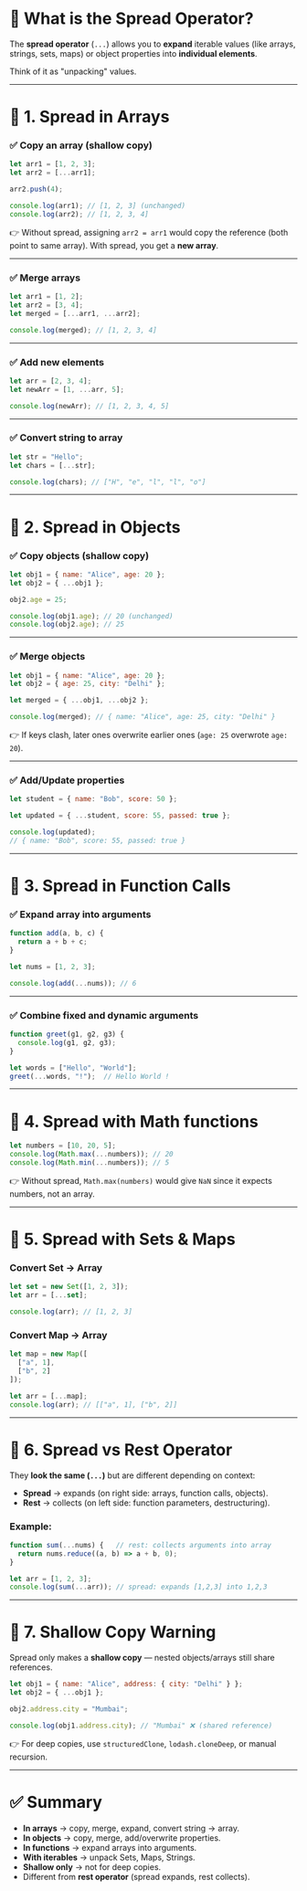# 🔹 What is the Spread Operator?

The **spread operator** (`...`) allows you to **expand** iterable values (like arrays, strings, sets, maps) or object properties into **individual elements**.

Think of it as "unpacking" values.

---

# 🔹 1. Spread in Arrays

### ✅ Copy an array (shallow copy)

```js
let arr1 = [1, 2, 3];
let arr2 = [...arr1];

arr2.push(4);

console.log(arr1); // [1, 2, 3] (unchanged)
console.log(arr2); // [1, 2, 3, 4]
```

👉 Without spread, assigning `arr2 = arr1` would copy the reference (both point to same array). With spread, you get a **new array**.

---

### ✅ Merge arrays

```js
let arr1 = [1, 2];
let arr2 = [3, 4];
let merged = [...arr1, ...arr2];

console.log(merged); // [1, 2, 3, 4]
```

---

### ✅ Add new elements

```js
let arr = [2, 3, 4];
let newArr = [1, ...arr, 5];

console.log(newArr); // [1, 2, 3, 4, 5]
```

---

### ✅ Convert string to array

```js
let str = "Hello";
let chars = [...str];

console.log(chars); // ["H", "e", "l", "l", "o"]
```

---

# 🔹 2. Spread in Objects

### ✅ Copy objects (shallow copy)

```js
let obj1 = { name: "Alice", age: 20 };
let obj2 = { ...obj1 };

obj2.age = 25;

console.log(obj1.age); // 20 (unchanged)
console.log(obj2.age); // 25
```

---

### ✅ Merge objects

```js
let obj1 = { name: "Alice", age: 20 };
let obj2 = { age: 25, city: "Delhi" };

let merged = { ...obj1, ...obj2 };

console.log(merged); // { name: "Alice", age: 25, city: "Delhi" }
```

👉 If keys clash, later ones overwrite earlier ones (`age: 25` overwrote `age: 20`).

---

### ✅ Add/Update properties

```js
let student = { name: "Bob", score: 50 };

let updated = { ...student, score: 55, passed: true };

console.log(updated); 
// { name: "Bob", score: 55, passed: true }
```

---

# 🔹 3. Spread in Function Calls

### ✅ Expand array into arguments

```js
function add(a, b, c) {
  return a + b + c;
}

let nums = [1, 2, 3];

console.log(add(...nums)); // 6
```

---

### ✅ Combine fixed and dynamic arguments

```js
function greet(g1, g2, g3) {
  console.log(g1, g2, g3);
}

let words = ["Hello", "World"];
greet(...words, "!");  // Hello World !
```

---

# 🔹 4. Spread with Math functions

```js
let numbers = [10, 20, 5];
console.log(Math.max(...numbers)); // 20
console.log(Math.min(...numbers)); // 5
```

👉 Without spread, `Math.max(numbers)` would give `NaN` since it expects numbers, not an array.

---

# 🔹 5. Spread with Sets & Maps

### Convert Set → Array

```js
let set = new Set([1, 2, 3]);
let arr = [...set];

console.log(arr); // [1, 2, 3]
```

### Convert Map → Array

```js
let map = new Map([
  ["a", 1],
  ["b", 2]
]);

let arr = [...map];
console.log(arr); // [["a", 1], ["b", 2]]
```

---

# 🔹 6. Spread vs Rest Operator

They **look the same (`...`)** but are different depending on context:

* **Spread** → expands (on right side: arrays, function calls, objects).
* **Rest** → collects (on left side: function parameters, destructuring).

### Example:

```js
function sum(...nums) {   // rest: collects arguments into array
  return nums.reduce((a, b) => a + b, 0);
}

let arr = [1, 2, 3];
console.log(sum(...arr)); // spread: expands [1,2,3] into 1,2,3
```

---

# 🔹 7. Shallow Copy Warning

Spread only makes a **shallow copy** — nested objects/arrays still share references.

```js
let obj1 = { name: "Alice", address: { city: "Delhi" } };
let obj2 = { ...obj1 };

obj2.address.city = "Mumbai";

console.log(obj1.address.city); // "Mumbai" ❌ (shared reference)
```

👉 For deep copies, use `structuredClone`, `lodash.cloneDeep`, or manual recursion.

---

# ✅ Summary

* **In arrays** → copy, merge, expand, convert string → array.
* **In objects** → copy, merge, add/overwrite properties.
* **In functions** → expand arrays into arguments.
* **With iterables** → unpack Sets, Maps, Strings.
* **Shallow only** → not for deep copies.
* Different from **rest operator** (spread expands, rest collects).

